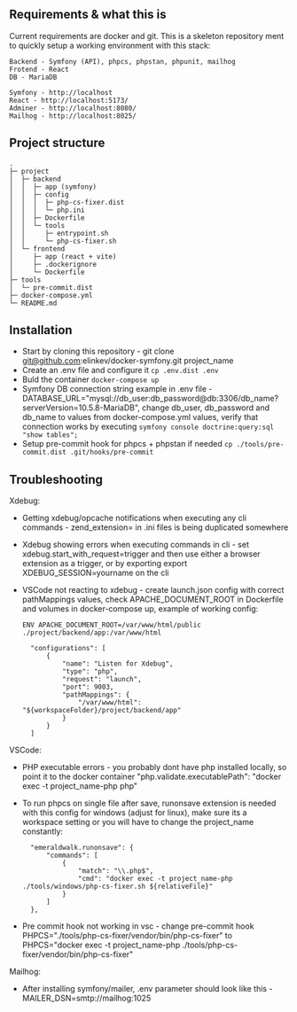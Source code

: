## Requirements & what this is
Current requirements are docker and git. This is a skeleton repository ment to quickly setup a working environment with this stack:

    Backend - Symfony (API), phpcs, phpstan, phpunit, mailhog
    Frotend - React
    DB - MariaDB

    Symfony - http://localhost
    React - http://localhost:5173/
    Adminer - http://localhost:8080/
    Mailhog - http://localhost:8025/
    
## Project structure

```
.
├─ project
│  ├─ backend
│  │  ├─ app (symfony)
│  │  ├─ config
│  │  │  ├─ php-cs-fixer.dist
│  │  │  └─ php.ini
│  │  ├─ Dockerfile
│  │  └─ tools
│  │     ├─ entrypoint.sh
│  │     └─ php-cs-fixer.sh
│  └─ frontend
│     ├─ app (react + vite)
│     ├─ .dockerignore
│     └─ Dockerfile
├─ tools
│  └─ pre-commit.dist
├─ docker-compose.yml
└─ README.md

```

## Installation
- Start by cloning this repository - git clone git@github.com:elinkev/docker-symfony.git project_name
- Create an .env file and configure it `cp .env.dist .env`
- Buld the container `docker-compose up`
- Symfony DB connection string example in .env file - DATABASE_URL="mysql://db_user:db_password@db:3306/db_name?serverVersion=10.5.8-MariaDB", change db_user, db_password and db_name to values from docker-compose.yml values, verify that connection works by executing `symfony console doctrine:query:sql "show tables";`
- Setup pre-commit hook for phpcs + phpstan if needed `cp ./tools/pre-commit.dist .git/hooks/pre-commit` 


## Troubleshooting
Xdebug:
- Getting xdebug/opcache notifications when executing any cli commands - zend_extension= in .ini files is being duplicated somewhere
- Xdebug showing errors when executing commands in cli - set xdebug.start_with_request=trigger and then use either a browser extension as a trigger, or by exporting export XDEBUG_SESSION=yourname on the cli
- VSCode not reacting to xdebug - create launch.json config with correct pathMappings values, check APACHE_DOCUMENT_ROOT in Dockerfile and volumes in docker-compose up, example of working config:

    `ENV APACHE_DOCUMENT_ROOT=/var/www/html/public`
    `./project/backend/app:/var/www/html`

        "configurations": [
            {
                "name": "Listen for Xdebug",
                "type": "php",
                "request": "launch",
                "port": 9003,
                "pathMappings": {
                    "/var/www/html": "${workspaceFolder}/project/backend/app"
                }
            }
        ]    

VSCode:
- PHP executable errors - you probably dont have php installed locally, so point it to the docker container "php.validate.executablePath": "docker exec -t project_name-php php"
- To run phpcs on single file after save, runonsave extension is needed with this config for windows (adjust for linux), make sure its a workspace setting or you will have to change the project_name constantly:
    
        "emeraldwalk.runonsave": {
            "commands": [
                {
                    "match": "\\.php$",
                    "cmd": "docker exec -t project_name-php ./tools/windows/php-cs-fixer.sh ${relativeFile}"
                }
            ]
        },

- Pre commit hook not working in vsc - change pre-commit hook PHPCS="./tools/php-cs-fixer/vendor/bin/php-cs-fixer" to PHPCS="docker exec -t project_name-php ./tools/php-cs-fixer/vendor/bin/php-cs-fixer"

Mailhog:
- After installing symfony/mailer, .env parameter should look like this - MAILER_DSN=smtp://mailhog:1025


